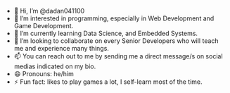 - 👋 Hi, I’m @dadan041100
- 👀 I’m interested in programming, especially in Web Development and Game Development.
- 🌱 I’m currently learning Data Science, and Embedded Systems.
- 💞️ I’m looking to collaborate on every Senior Developers who will teach me and experience many things.
- 📫 You can reach out to me by sending me a direct message/s on social medias indicated on my bio.
- 😄 Pronouns: he/him
- ⚡ Fun fact: likes to play games a lot, I self-learn most of the time.

<!---
dadan041100/dadan041100 is a ✨ special ✨ repository because its `README.md` (this file) appears on your GitHub profile.
You can click the Preview link to take a look at your changes.
--->

